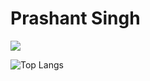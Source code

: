 # Prashant Singh
![](https://visitor-badge.laobi.icu/badge?page_id=PrashantSingh5946)

<!-- ![GitHub stats](https://github-readme-stats.vercel.app/api?username=PrashantSingh5946&show_icons=true&theme=tokyonight) -->

![Top Langs](https://github-readme-stats.vercel.app/api/top-langs/?username=PrashantSingh5946&theme=tokyonight)


<!---
PrashantSingh5946/PrashantSingh5946 is a ✨ special ✨ repository because its `README.md` (this file) appears on your GitHub profile.
You can click the Preview link to take a look at your changes.
--->
